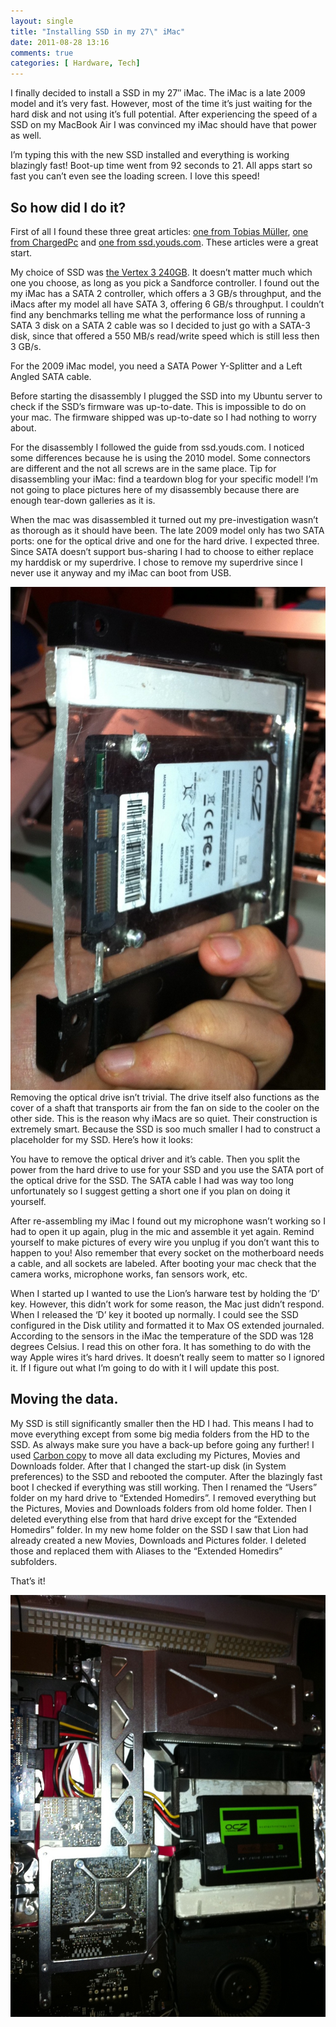 ```yaml
---
layout: single
title: "Installing SSD in my 27\" iMac"
date: 2011-08-28 13:16
comments: true
categories: [ Hardware, Tech]
---
```

I finally decided to install a SSD in my 27″ iMac. The iMac is a late 2009 model and it’s very fast. However, most of the time it’s just waiting for the hard disk and not using it’s full potential. After experiencing the speed of a SSD on my MacBook Air I was convinced my iMac should have that power as well.

I’m typing this with the new SSD installed and everything is working blazingly fast! Boot-up time went from 92 seconds to 21. All apps start so fast you can’t even see the loading screen. I love this speed!
<!--more-->
## So how did I do it?
First of all I found these three great articles: [one from Tobias Müller](http://www.twam.info/hardware/apple/installing-additional-ssd-in-mid-2010-27-imac), [one from ChargedPc](http://blog.chargedpc.com/2011/05/2011-imac-ssd-install-guide.html) and [one from ssd.youds.com](http://ssd.youds.com/). These articles were a great start.

My choice of SSD was [the Vertex 3 240GB](http://www.ocztechnology.com/ocz-agility-3-sata-iii-2-5-ssd.html). It doesn’t matter much which one you choose, as long as you pick a Sandforce controller. I found out the my iMac has a SATA 2 controller, which offers a 3 GB/s throughput, and the iMacs after my model all have SATA 3, offering 6 GB/s throughput. I couldn’t find any benchmarks telling me what the performance loss of running a SATA 3 disk on a SATA 2 cable was so I decided to just go with a SATA-3 disk, since that offered a 550 MB/s read/write  speed which is still less then 3 GB/s.

For the 2009 iMac model, you need a SATA Power Y-Splitter and a Left Angled SATA cable.

Before starting the disassembly I plugged the SSD into my Ubuntu server to check if the SSD’s firmware was up-to-date. This is impossible to do on your mac. The firmware shipped was up-to-date so I had nothing to worry about.

For the disassembly I followed the guide from ssd.youds.com. I noticed some differences because he is using the 2010 model. Some connectors are different and the not all screws are in the same place. Tip for disassembling your iMac: find a teardown blog for your specific model! I’m not going to place pictures here of my disassembly because there are enough tear-down galleries as it is.

When the mac was disassembled it turned out my pre-investigation wasn’t as thorough as it should have been. The late 2009 model only has two SATA ports: one for the optical drive and one for the hard drive. I expected three. Since SATA doesn’t support bus-sharing I had to choose to either replace my harddisk or my superdrive. I chose to remove my superdrive since I never use it anyway and my iMac can boot from USB.

![SSD Holder](/assets/images/ssd/SSD-holder-back.jpeg)Removing the optical drive isn’t trivial. The drive itself also functions as the cover of a shaft that transports air from the fan on side to the cooler on the other side. This is the reason why iMacs are so quiet. Their construction is extremely smart. Because the SSD is soo much smaller I had to construct a placeholder for my SSD. Here’s how it looks:



You have to remove the optical driver and it’s cable. Then you split the power from the hard drive to use for your SSD and you use the SATA port of the optical drive for the SSD. The SATA cable I had was way too long unfortunately so I suggest getting a short one if you plan on doing it yourself.

After re-assembling my iMac I found out my microphone wasn’t working so I had to open it up again, plug in the mic and assemble it yet again. Remind yourself to make pictures of every wire you unplug if you don’t want this to happen to you! Also remember that every socket on the motherboard needs a cable, and all sockets are labeled. After booting your mac check that the camera works, microphone works, fan sensors work, etc.

When I started up I wanted to use the Lion’s harware test by holding the ‘D’ key. However, this didn’t work for some reason, the Mac just didn’t respond. When I released the ‘D’ key it booted up normally. I could see the SSD configured in the Disk utility and formatted it to Max OS extended journaled. According to the sensors in the iMac the temperature of the SDD was 128 degrees Celsius. I read this on other fora. It has something to do with the way Apple wires it’s hard drives. It doesn’t really seem to matter so I ignored it. If I figure out what I’m going to do with it I will update this post.

## Moving the data.

My SSD is still significantly smaller then the HD I had. This means I had to move everything except from some big media folders from the HD to the SSD. As always make sure you have a back-up before going any further! I used [Carbon copy](http://www.bombich.com/) to move all data excluding my Pictures, Movies and Downloads folder. After that I changed the start-up disk (in System preferences) to the SSD and rebooted the computer. After the blazingly fast boot I checked if everything was still working. Then I renamed the “Users” folder on my hard drive to “Extended Homedirs”. I removed everything but the Pictures, Movies and Downloads folders from old home folder. Then I deleted everything else from that hard drive except for the “Extended Homedirs” folder. In my new home folder on the SSD I saw that Lion had already created a new Movies, Downloads and Pictures folder. I deleted those and replaced them with Aliases to the “Extended Homedirs” subfolders.

That’s it!

![SSD installed](/assets/images/ssd/SSD-installed.jpeg)